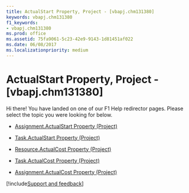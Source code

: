 ```yaml
---
title: ActualStart Property, Project - [vbapj.chm131380]
keywords: vbapj.chm131380
f1_keywords:
- vbapj.chm131380
ms.prod: office
ms.assetid: 75fa9061-5c23-42e9-9143-1d81451af022
ms.date: 06/08/2017
ms.localizationpriority: medium
---
```



# ActualStart Property, Project - [vbapj.chm131380]

Hi there! You have landed on one of our F1 Help redirector pages. Please select the topic you were looking for below.

- [Assignment.ActualStart Property (Project)](https://msdn.microsoft.com/library/0a20d560-ce64-4696-e9d4-61bf2a7dda04%28Office.15%29.aspx)

- [Task.ActualStart Property (Project)](https://msdn.microsoft.com/library/95c401df-1e41-5b6d-4e5f-e81df7ec5748%28Office.15%29.aspx)

- [Resource.ActualCost Property (Project)](https://msdn.microsoft.com/library/9e5bd065-c88d-aa87-0191-be95b4d3ca04%28Office.15%29.aspx)

- [Task.ActualCost Property (Project)](https://msdn.microsoft.com/library/92ddad12-a95e-ac73-e57e-fc1f30e81be8%28Office.15%29.aspx)

- [Assignment.ActualCost Property (Project)](https://msdn.microsoft.com/library/45bf4d44-bce7-474a-7093-ff0c97d3b7f6%28Office.15%29.aspx)

[!include[Support and feedback](~/includes/feedback-boilerplate.md)]